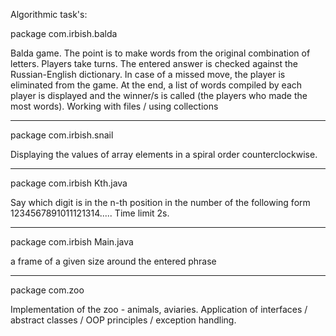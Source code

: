 Algorithmic task's:

package com.irbish.balda 

Balda game.
The point is to make words from the original combination of letters. Players take turns. The entered answer is checked against the Russian-English dictionary. In case of a missed move, the player is eliminated from the game. At the end, a list of words compiled by each player is displayed and the winner/s is called (the players who made the most words).
Working with files / using collections

***************************************************************************************************************************

package com.irbish.snail

Displaying the values of array elements in a spiral order counterclockwise.

***************************************************************************************************************************

package com.irbish Kth.java

Say which digit is in the n-th position in the number of the following form 1234567891011121314..... Time limit 2s.

***************************************************************************************************************************

package com.irbish Main.java

a frame of a given size around the entered phrase

***************************************************************************************************************************

package com.zoo

Implementation of the zoo - animals, aviaries. Application of interfaces / abstract classes / OOP principles / exception handling.
